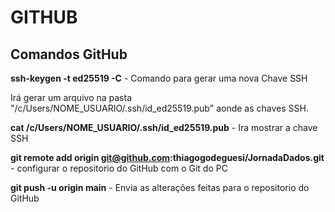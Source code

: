 # GITHUB

## Comandos GitHub

**ssh-keygen -t ed25519 -C** - Comando para gerar uma nova Chave SSH

Irá gerar um arquivo na pasta "/c/Users/NOME_USUARIO/.ssh/id_ed25519.pub" aonde as chaves SSH.


**cat /c/Users/NOME_USUARIO/.ssh/id_ed25519.pub** - Ira mostrar a chave SSH


**git remote add origin git@github.com:thiagogodeguesi/JornadaDados.git** - configurar o repositorio do GitHub com o Git do PC

**git push -u origin main** - Envia as alterações feitas para o repositorio do GitHub

